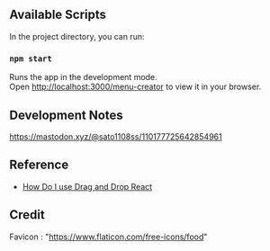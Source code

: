 ## Available Scripts

In the project directory, you can run:

### `npm start`

Runs the app in the development mode.\
Open [http://localhost:3000/menu-creator](http://localhost:3000/menu-creator) to view it in your browser.

## Development Notes
https://mastodon.xyz/@sato1108ss/110177725642854961

## Reference
- [How Do I use Drag and Drop React](https://rootstack.com/en/blog/how-do-i-use-drag-and-drop-react) 
## Credit 
Favicon : "https://www.flaticon.com/free-icons/food"
